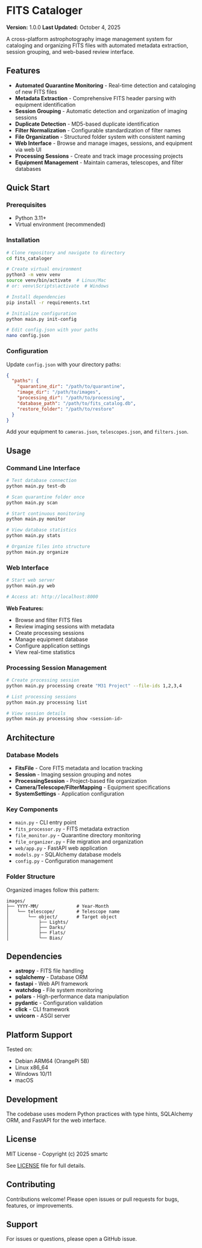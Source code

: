 # FITS Cataloger

**Version:** 1.0.0
**Last Updated:** October 4, 2025

A cross-platform astrophotography image management system for cataloging and organizing FITS files with automated metadata extraction, session grouping, and web-based review interface.

## Features

- **Automated Quarantine Monitoring** - Real-time detection and cataloging of new FITS files
- **Metadata Extraction** - Comprehensive FITS header parsing with equipment identification
- **Session Grouping** - Automatic detection and organization of imaging sessions
- **Duplicate Detection** - MD5-based duplicate identification
- **Filter Normalization** - Configurable standardization of filter names
- **File Organization** - Structured folder system with consistent naming
- **Web Interface** - Browse and manage images, sessions, and equipment via web UI
- **Processing Sessions** - Create and track image processing projects
- **Equipment Management** - Maintain cameras, telescopes, and filter databases

## Quick Start

### Prerequisites
- Python 3.11+
- Virtual environment (recommended)

### Installation

```bash
# Clone repository and navigate to directory
cd fits_cataloger

# Create virtual environment
python3 -m venv venv
source venv/bin/activate  # Linux/Mac
# or: venv\Scripts\activate  # Windows

# Install dependencies
pip install -r requirements.txt

# Initialize configuration
python main.py init-config

# Edit config.json with your paths
nano config.json
```

### Configuration

Update `config.json` with your directory paths:

```json
{
  "paths": {
    "quarantine_dir": "/path/to/quarantine",
    "image_dir": "/path/to/images",
    "processing_dir": "/path/to/processing",
    "database_path": "/path/to/fits_catalog.db",
    "restore_folder": "/path/to/restore"
  }
}
```

Add your equipment to `cameras.json`, `telescopes.json`, and `filters.json`.

## Usage

### Command Line Interface

```bash
# Test database connection
python main.py test-db

# Scan quarantine folder once
python main.py scan

# Start continuous monitoring
python main.py monitor

# View database statistics
python main.py stats

# Organize files into structure
python main.py organize
```

### Web Interface

```bash
# Start web server
python main.py web

# Access at: http://localhost:8000
```

**Web Features:**
- Browse and filter FITS files
- Review imaging sessions with metadata
- Create processing sessions
- Manage equipment database
- Configure application settings
- View real-time statistics

### Processing Session Management

```bash
# Create processing session
python main.py processing create "M31 Project" --file-ids 1,2,3,4

# List processing sessions
python main.py processing list

# View session details
python main.py processing show <session-id>
```

## Architecture

### Database Models
- **FitsFile** - Core FITS metadata and location tracking
- **Session** - Imaging session grouping and notes
- **ProcessingSession** - Project-based file organization
- **Camera/Telescope/FilterMapping** - Equipment specifications
- **SystemSettings** - Application configuration

### Key Components
- `main.py` - CLI entry point
- `fits_processor.py` - FITS metadata extraction
- `file_monitor.py` - Quarantine directory monitoring
- `file_organizer.py` - File migration and organization
- `web/app.py` - FastAPI web application
- `models.py` - SQLAlchemy database models
- `config.py` - Configuration management

### Folder Structure

Organized images follow this pattern:
```
images/
├── YYYY-MM/              # Year-Month
│   └── telescope/        # Telescope name
│       └── object/       # Target object
│           ├── Lights/
│           ├── Darks/
│           ├── Flats/
│           └── Bias/
```

## Dependencies

- **astropy** - FITS file handling
- **sqlalchemy** - Database ORM
- **fastapi** - Web API framework
- **watchdog** - File system monitoring
- **polars** - High-performance data manipulation
- **pydantic** - Configuration validation
- **click** - CLI framework
- **uvicorn** - ASGI server

## Platform Support

Tested on:
- Debian ARM64 (OrangePi 5B)
- Linux x86_64
- Windows 10/11
- macOS

## Development

The codebase uses modern Python practices with type hints, SQLAlchemy ORM, and FastAPI for the web interface.

## License

MIT License - Copyright (c) 2025 smartc

See [LICENSE](LICENSE) file for full details.

## Contributing

Contributions welcome! Please open issues or pull requests for bugs, features, or improvements.

## Support


For issues or questions, please open a GitHub issue.
